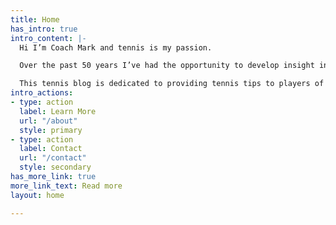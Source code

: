 ```yaml
---
title: Home
has_intro: true
intro_content: |-
  Hi I’m Coach Mark and tennis is my passion.

  Over the past 50 years I’ve had the opportunity to develop insight into the game of tennis through teaching and coaching experiences, playing experiences, and academic experiences.

  This tennis blog is dedicated to providing tennis tips to players of all ages and skill levels.
intro_actions:
- type: action
  label: Learn More
  url: "/about"
  style: primary
- type: action
  label: Contact
  url: "/contact"
  style: secondary
has_more_link: true
more_link_text: Read more
layout: home

---
```

